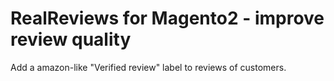 # RealReviews for Magento2 - improve review quality

Add a amazon-like "Verified review" label to reviews of customers. 

